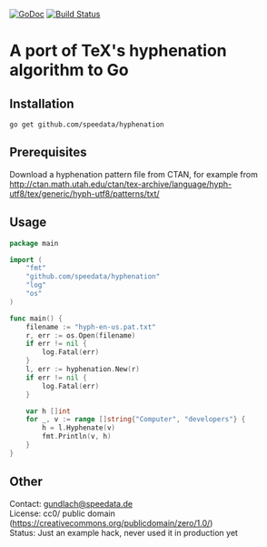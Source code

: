 [![GoDoc](https://godoc.org/github.com/speedata/hyphenation?status.svg)](https://godoc.org/github.com/speedata/hyphenation) [![Build Status](https://travis-ci.org/speedata/hyphenation.svg?branch=master)](https://travis-ci.org/speedata/hyphenation)


A port of TeX's hyphenation algorithm to Go
===========================================

Installation
------------

    go get github.com/speedata/hyphenation


Prerequisites
-------------

Download a hyphenation pattern file from CTAN, for example from <http://ctan.math.utah.edu/ctan/tex-archive/language/hyph-utf8/tex/generic/hyph-utf8/patterns/txt/>

Usage
-----

````go
package main

import (
	"fmt"
	"github.com/speedata/hyphenation"
	"log"
	"os"
)

func main() {
	filename := "hyph-en-us.pat.txt"
	r, err := os.Open(filename)
	if err != nil {
		log.Fatal(err)
	}
	l, err := hyphenation.New(r)
	if err != nil {
		log.Fatal(err)
	}

	var h []int
	for _, v := range []string{"Computer", "developers"} {
		h = l.Hyphenate(v)
		fmt.Println(v, h)
	}
}
````

Other
------
Contact: gundlach@speedata.de<br>
License: cc0/ public domain (https://creativecommons.org/publicdomain/zero/1.0/)<br>
Status: Just an example hack, never used it in production yet
